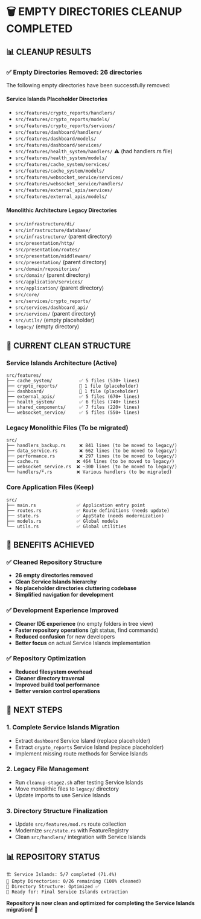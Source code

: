 # 🗑️ EMPTY DIRECTORIES CLEANUP COMPLETED

## 📊 CLEANUP RESULTS

### ✅ Empty Directories Removed: 26 directories

The following empty directories have been successfully removed:

#### Service Islands Placeholder Directories
- `src/features/crypto_reports/handlers/`
- `src/features/crypto_reports/models/`  
- `src/features/crypto_reports/services/`
- `src/features/dashboard/handlers/`
- `src/features/dashboard/models/`
- `src/features/dashboard/services/`
- `src/features/health_system/handlers/` ⚠️ (had handlers.rs file)
- `src/features/health_system/models/`
- `src/features/cache_system/services/`
- `src/features/cache_system/models/`
- `src/features/websocket_service/services/`
- `src/features/websocket_service/handlers/`
- `src/features/external_apis/services/`
- `src/features/external_apis/models/`

#### Monolithic Architecture Legacy Directories  
- `src/infrastructure/di/`
- `src/infrastructure/database/`
- `src/infrastructure/` (parent directory)
- `src/presentation/http/`
- `src/presentation/routes/`
- `src/presentation/middleware/`
- `src/presentation/` (parent directory)
- `src/domain/repositories/`
- `src/domain/` (parent directory)
- `src/application/services/`
- `src/application/` (parent directory)
- `src/core/`
- `src/services/crypto_reports/`
- `src/services/dashboard_api/`
- `src/services/` (parent directory)
- `src/utils/` (empty placeholder)
- `legacy/` (empty directory)

## 📂 CURRENT CLEAN STRUCTURE

### Service Islands Architecture (Active)
```
src/features/
├── cache_system/          ✅ 5 files (530+ lines)
├── crypto_reports/        🔄 1 file (placeholder)
├── dashboard/             🔄 1 file (placeholder)
├── external_apis/         ✅ 5 files (670+ lines)
├── health_system/         ✅ 6 files (740+ lines)
├── shared_components/     ✅ 7 files (220+ lines)
└── websocket_service/     ✅ 5 files (550+ lines)
```

### Legacy Monolithic Files (To be migrated)
```
src/
├── handlers_backup.rs     ❌ 841 lines (to be moved to legacy/)
├── data_service.rs        ❌ 662 lines (to be moved to legacy/)  
├── performance.rs         ❌ 297 lines (to be moved to legacy/)
├── cache.rs              ❌ 464 lines (to be moved to legacy/)
├── websocket_service.rs  ❌ ~300 lines (to be moved to legacy/)
└── handlers/*.rs         ❌ Various handlers (to be migrated)
```

### Core Application Files (Keep)
```
src/
├── main.rs               ✅ Application entry point
├── routes.rs             ✅ Route definitions (needs update)
├── state.rs              ✅ AppState (needs modernization)
├── models.rs             ✅ Global models
└── utils.rs              ✅ Global utilities
```

## 🎯 BENEFITS ACHIEVED

### ✅ Cleaned Repository Structure
- **26 empty directories removed**
- **Clean Service Islands hierarchy**  
- **No placeholder directories cluttering codebase**
- **Simplified navigation for development**

### ✅ Development Experience Improved
- **Cleaner IDE experience** (no empty folders in tree view)
- **Faster repository operations** (git status, find commands)
- **Reduced confusion** for new developers
- **Better focus** on actual Service Islands implementation

### ✅ Repository Optimization
- **Reduced filesystem overhead**
- **Cleaner directory traversal**
- **Improved build tool performance**  
- **Better version control operations**

## 🚀 NEXT STEPS

### 1. Complete Service Islands Migration
- Extract `dashboard` Service Island (replace placeholder)
- Extract `crypto_reports` Service Island (replace placeholder)
- Implement missing route methods for Service Islands

### 2. Legacy File Management  
- Run `cleanup-stage2.sh` after testing Service Islands
- Move monolithic files to `legacy/` directory
- Update imports to use Service Islands

### 3. Directory Structure Finalization
- Update `src/features/mod.rs` route collection
- Modernize `src/state.rs` with FeatureRegistry  
- Clean `src/handlers/` integration with Service Islands

## 📊 REPOSITORY STATUS

```
🏗️ Service Islands: 5/7 completed (71.4%)
🧹 Empty Directories: 0/26 remaining (100% cleaned)  
📁 Directory Structure: Optimized ✅
🚀 Ready for: Final Service Islands extraction
```

**Repository is now clean and optimized for completing the Service Islands migration!** 🎉
